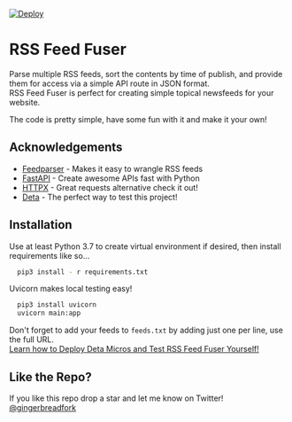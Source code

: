 [![Deploy](https://button.deta.dev/1/svg)](https://go.deta.dev/deploy?repo=https://github.com/Uvacoder/rss-feed-fuser)
# RSS Feed Fuser

Parse multiple RSS feeds, sort the contents by time of publish, and provide them for access via a simple API route in JSON format.<br>
RSS Feed Fuser is perfect for creating simple topical newsfeeds for your website.

The code is pretty simple, have some fun with it and make it your own!

## Acknowledgements

 - [Feedparser](https://github.com/kurtmckee/feedparser) - Makes it easy to wrangle RSS feeds
 - [FastAPI](https://github.com/tiangolo/fastapi) - Create awesome APIs fast with Python
 - [HTTPX](https://github.com/encode/httpx) - Great requests alternative check it out!
 - [Deta](https://www.deta.sh/) - The perfect way to test this project!

## Installation 

Use at least Python 3.7 to create virtual environment if desired, then install requirements like so...

```bash 
  pip3 install - r requirements.txt
```
Uvicorn makes local testing easy!
```bash
  pip3 install uvicorn
  uvicorn main:app
```
Don't forget to add your feeds to `feeds.txt` by adding just one per line, use the full URL.<br>
[Learn how to Deploy Deta Micros and Test RSS Feed Fuser Yourself!](https://docs.deta.sh/docs/micros/getting_started)

## Like the Repo?

If you like this repo drop a star and let me know on Twitter! [@gingerbreadfork](https://twitter.com/gingerbreadfork)

